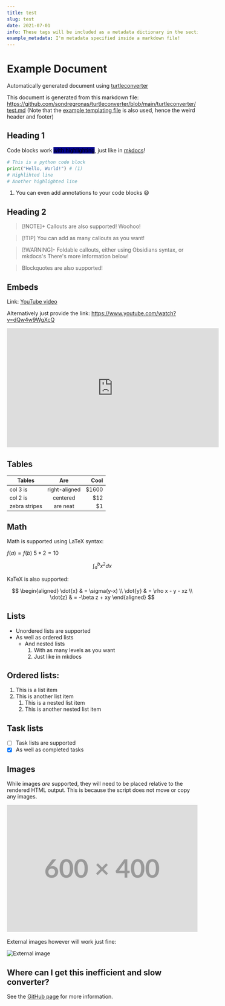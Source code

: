 ```yaml
---
title: test
slug: test
date: 2021-07-01
info: These tags will be included as a metadata dictionary in the sections output and will not be included in the HTML output (unless specified in the template or by mkdocs)
example_metadata: I'm metadata specified inside a markdown file!
---
```


# Example Document
Automatically generated document using [turtleconverter](https://github.com/sondregronas/turtleconverter)

This document is generated from this markdown file: https://github.com/sondregronas/turtleconverter/blob/main/turtleconverter/test.md (Note that the [example templating file](https://github.com/sondregronas/turtleconverter/blob/main/example_override.html) is also used, hence the weird header and footer)

## Heading 1

Code blocks work <mark style="background: darkblue;">with highlighting</mark>, just like in [mkdocs](https://squidfunk.github.io/mkdocs-material/reference/code-blocks)!

```python hl_lines="3 4"
# This is a python code block
print("Hello, World!") # (1)
# Highlihted line
# Another highlighted line
```

1. You can even add annotations to your code blocks :smile:


## Heading 2

> [!NOTE]+ Callouts are also supported!
> Woohoo!

> [!TIP] You can add as many callouts as you want!

> [!WARNING]- Foldable callouts, either using Obsidians syntax, or mkdocs's
> There's more information below!


> Blockquotes are also supported!

## Embeds

Link: [YouTube video](https://www.youtube.com/watch?v=dQw4w9WgXcQ)

Alternatively just provide the link: https://www.youtube.com/watch?v=dQw4w9WgXcQ

<iframe width="560" height="315" src="https://www.youtube.com/embed/dQw4w9WgXcQ?si=CX_S_qf3As47elL_" title="YouTube video player" frameborder="0" allow="accelerometer; autoplay; clipboard-write; encrypted-media; gyroscope; picture-in-picture; web-share" referrerpolicy="strict-origin-when-cross-origin" allowfullscreen></iframe>

## Tables

| Tables        |      Are      |  Cool |
|---------------|:-------------:|------:|
| col 3 is      | right-aligned | $1600 |
| col 2 is      |   centered    |   $12 |
| zebra stripes |   are neat    |    $1 |

## Math

Math is supported using LaTeX syntax:

$f(a)=f(b)$ $5*2=10$

$$
\int_{a}^{b} x^2 dx
$$

KaTeX is also supported:

$$
\begin{aligned}
\dot{x} & = \sigma(y-x) \\
\dot{y} & = \rho x - y - xz \\
\dot{z} & = -\beta z + xy
\end{aligned}
$$

## Lists

- Unordered lists are supported
- As well as ordered lists
    - And nested lists
        1. With as many levels as you want
        2. Just like in mkdocs

## Ordered lists:

1. This is a list item
2. This is another list item
    1. This is a nested list item
    2. This is another nested list item

## Task lists

- [ ] Task lists are supported
- [x] As well as completed tasks

## Images

While images _are_ supported, they will need to be placed relative to the rendered HTML output. This is because the script does not move or copy any images.

![img.png](img.png)

External images however will work just fine:

![External image](https://placehold.co/600x400)

## Where can I get this inefficient and slow converter?

See the [GitHub page](https://github.com/sondregronas/turtleconverter) for more information.
